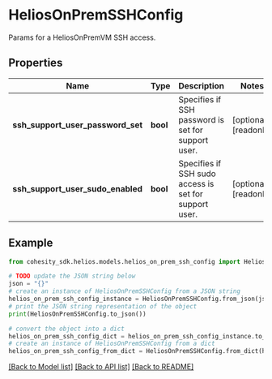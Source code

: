 # HeliosOnPremSSHConfig

Params for a HeliosOnPremVM SSH access.

## Properties

Name | Type | Description | Notes
------------ | ------------- | ------------- | -------------
**ssh_support_user_password_set** | **bool** | Specifies if SSH password is set for support user. | [optional] [readonly] 
**ssh_support_user_sudo_enabled** | **bool** | Specifies if SSH sudo access is set for support user. | [optional] [readonly] 

## Example

```python
from cohesity_sdk.helios.models.helios_on_prem_ssh_config import HeliosOnPremSSHConfig

# TODO update the JSON string below
json = "{}"
# create an instance of HeliosOnPremSSHConfig from a JSON string
helios_on_prem_ssh_config_instance = HeliosOnPremSSHConfig.from_json(json)
# print the JSON string representation of the object
print(HeliosOnPremSSHConfig.to_json())

# convert the object into a dict
helios_on_prem_ssh_config_dict = helios_on_prem_ssh_config_instance.to_dict()
# create an instance of HeliosOnPremSSHConfig from a dict
helios_on_prem_ssh_config_from_dict = HeliosOnPremSSHConfig.from_dict(helios_on_prem_ssh_config_dict)
```
[[Back to Model list]](../README.md#documentation-for-models) [[Back to API list]](../README.md#documentation-for-api-endpoints) [[Back to README]](../README.md)


